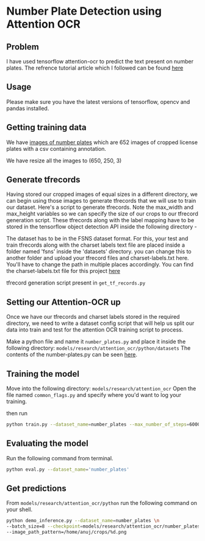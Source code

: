 # Number Plate Detection using Attention OCR

## Problem

I have used tensorflow attention-ocr to predict the text present on number plates. The refrence tutorial article which I followed can be found [here](https://nanonets.com/blog/attention-ocr-for-text-recogntion/)

## Usage

Please make sure you have the latest versions of tensorflow, opencv and pandas installed. 

## Getting training data
We have [images of number plates](https://medusa.fit.vutbr.cz/traffic/download/513/) which are 652 images of cropped license plates with a csv containing annotation.


We have resize all the images to (650, 250, 3)

## Generate tfrecords
Having stored our cropped images of equal sizes in a different directory, we can begin using those images to generate tfrecords that we will use to train our dataset. Here's a script to generate tfrecords. Note the max_width and max_height variables so we can specify the size of our crops to our tfrecord generation script. These tfrecords along with the label mapping have to be stored in the tensorflow object detection API inside the following directory -

The dataset has to be in the FSNS dataset format. For this, your test and train tfrecords along with the charset labels text file are placed inside a folder named 'fsns' inside the 'datasets' directory. you can change this to another folder and upload your tfrecord files and charset-labels.txt here. You'll have to change the path in multiple places accordingly. You can find the charset-labels.txt file for this project [here](https://github.com/codeaway23/models/blob/master/research/attention_ocr/python/datasets/data/number_plates/charset-labels.txt)

tfrecord generation script present in ```get_tf_records.py```

## Setting our Attention-OCR up
Once we have our tfrecords and charset labels stored in the required directory, we need to write a dataset config script that will help us split our data into train and test for the attention OCR training script to process.

Make a python file and name it ```number_plates.py``` and place it inside the following directory: ```models/research/attention_ocr/python/datasets```
The contents of the number-plates.py can be seen [here](https://github.com/codeaway23/models/blob/master/research/attention_ocr/python/datasets/number_plates.py). 

## Training the model
Move into the following directory: ```models/research/attention_ocr```
Open the file named ```common_flags.py``` and specify where you'd want to log your training.

then run
```bash
python train.py --dataset_name=number_plates --max_number_of_steps=6000
```
## Evaluating the model
Run the following command from terminal.

```bash
python eval.py --dataset_name='number_plates'
```

## Get predictions
From ```models/research/attention_ocr/python``` run the following command on your shell.

```bash
python demo_inference.py --dataset_name=number_plates \n 
--batch_size=8 --checkpoint=models/research/attention_ocr/number_plates_model_logs/model.ckpt-6000 \n
--image_path_pattern=/home/anuj/crops/%d.png
```
